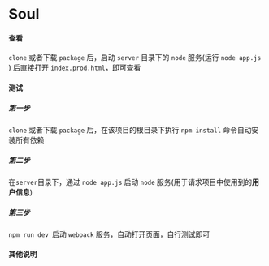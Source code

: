 # Soul

#### 查看

`clone` 或者下载 `package` 后，启动 `server` 目录下的 `node` 服务(运行 `node app.js` ) 后直接打开 `index.prod.html`，即可查看

#### 测试

##### 第一步

`clone` 或者下载 `package` 后，在该项目的根目录下执行 `npm install` 命令自动安装所有依赖

##### 第二步

在`server`目录下，通过 `node app.js` 启动 `node` 服务(用于请求项目中使用到的**用户信息**)

##### 第三步

`npm run dev `启动 `webpack` 服务，自动打开页面，自行测试即可

#### 其他说明




